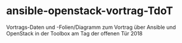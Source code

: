 # ansible-openstack-vortrag-TdoT
Vortrags-Daten und -Folien/Diagramm zum Vortrag über Ansible und OpenStack in der Toolbox am Tag der offenen Tür 2018
